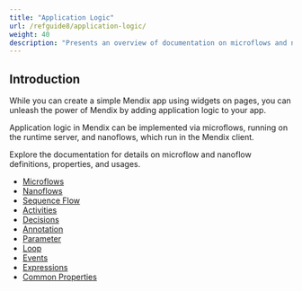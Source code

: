 ```yaml
---
title: "Application Logic"
url: /refguide8/application-logic/
weight: 40
description: "Presents an overview of documentation on microflows and nanoflows."
---
```


## Introduction

While you can create a simple Mendix app using widgets on pages, you can unleash the power of Mendix by adding application logic to your app.

Application logic in Mendix can be implemented via microflows, running on the runtime server, and nanoflows, which run in the Mendix client.

Explore the documentation for details on microflow and nanoflow definitions, properties, and usages.

* [Microflows](/refguide8/microflows/)
* [Nanoflows](/refguide8/nanoflows/)
* [Sequence Flow](/refguide8/sequence-flow/)
* [Activities](/refguide8/activities/)
* [Decisions](/refguide8/decisions/)
* [Annotation](/refguide8/annotation/)
* [Parameter](/refguide8/parameter/)
* [Loop](/refguide8/loop/)
* [Events](/refguide8/events/)
* [Expressions](/refguide8/expressions/)
* [Common Properties](/refguide8/microflow-element-common-properties/)
